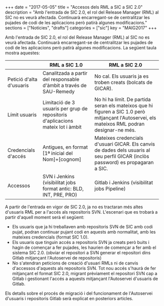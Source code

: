 +++
date        = "2017-05-05"
title       = "Accesos dels RML a SIC a SIC 2.0"
description = "Amb l'entrada de SIC 2.0, el rol del Release Manager (RML) al SIC no es veurà afectada. Continuarà encarregant-se de centralitzar les pujades de codi de les aplicacions però patirà algunes modificacions."
sections    = ["Notícies", "drafts"]
categories  = ["sic"]
key         = "MAIG2017"
+++

Amb l'entrada de SIC 2.0, el rol del Release Manager (RML) al SIC no es veurà afectada. Continuarà encarregant-se de centralitzar les pujades de codi de les aplicacions però patirà algunes modificacions. La següent taula mostra aquestes:

||RML a SIC 1.0|RML a SIC 2.0|
|----------------------|-------------|---|
|Petició d'alta d'usuaris|Canalitzada a partir del responsable d'àmbit a través de SAU-Remedy|No cal. Els usuaris ja es troben creats (bolcats de GICAR).|
|Límit usuaris|Limitació de 3 usuaris per grup de repositoris d'aplicacions mateix lot i àmbit|No hi ha límit. De partida seran els mateixos que hi figuren a SIC 1.0 però mitjançant l'Autoservei, els mateixos RML podran designar-ne més.|
|Credencials d'accés|Antigues, en format [1ª inicial del Nom]+[cognom]|Mateixes credencials d'usuari GICAR. Els canvis de dades dels usuaris al seu perfil GICAR (inclòs password) es propagaran a SIC.|
|Accessos|SVN i Jenkins (visibilitat jobs format antic: BLD, INT, PRE, PRO)|Gitlab i Jenkins (visibilitat jobs Pipeline)|


A partir de l'entrada en vigor de SIC 2.0, ja no es tractaran més altes d'usuaris RML per a l'accés als repositoris SVN. L'escenari que es trobarà a partir d'aquell moment serà el següent:

* Els usuaris que ja hi treballaven amb repositoris SVN de SIC amb codi pujat, podran continuar pujant codi en aquests amb normalitat, amb les mateixes credencials (format SIC 1.0).
* Els usuaris que tinguin accés a repositoris SVN ja creats però buits i hagin de començar a fer pujades, les haurien de començar a fer amb el sistema SIC 2.0. (obviar el repositori a SVN generar el repositori dins Gitlab mitjançant l'Autoservei de repositoris)
* No s'atendran peticions de creació d'usuari RMLs ni de canvis d'accessos d'aquests als repositoris SVN. Tot nou accés s'haurà de fer mitjançant el format SIC 2.0, migrant prèviament el repositori SVN cap a Gitlab i gestionant l'accés a aquests mitjançant l'Autoservei d'usuaris de Gitlab.

Els detalls sobre el procés de migració i del funcionament de l'Autoservei d'usuaris i repositoris Gitlab serà explicat en posteriors articles.